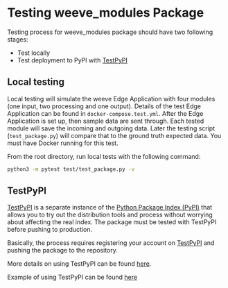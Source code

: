 # Testing weeve_modules Package

Testing process for weeve_modules package should have two following stages:

* Test locally
* Test deployment to PyPI with [TestPyPI](https://test.pypi.org)

## Local testing

Local testing will simulate the weeve Edge Application with four modules (one input, two processing and one output). Details of the test Edge Application can be found in `docker-compose.test.yml`. After the Edge Application is set up, then sample data are sent through. Each tested module will save the incoming and outgoing data. Later the testing script (`test_package.py`) will compare that to the ground truth expected data. You must have Docker running for this test.

From the root directory, run local tests with the following command:

```bash
python3 -m pytest test/test_package.py -v
```

## TestPyPI

[TestPyPI](https://test.pypi.org) is a separate instance of the [Python Package Index (PyPI)](#https://packaging.python.org/en/latest/glossary/#term-Python-Package-Index-PyPI) that allows you to try out the distribution tools and process without worrying about affecting the real index. The package must be tested with TestPyPI before pushing to production.

Basically, the process requires registering your account on [TestPyPI](https://test.pypi.org) and pushing the package to the repository.

More details on using TestPyPI can be found [here](https://packaging.python.org/en/latest/guides/using-testpypi/).

Example of using TestPyPI can be found [here](https://packaging.python.org/en/latest/tutorials/packaging-projects/#uploading-the-distribution-archives)



